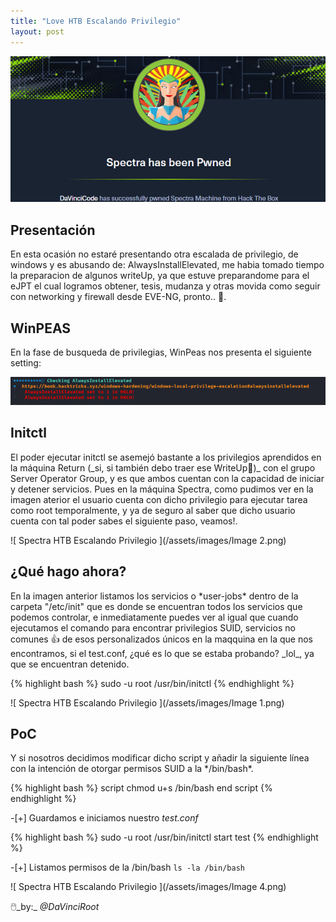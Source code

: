 ```yaml
---
title: "Love HTB Escalando Privilegio"
layout: post
---
```

![Love HTB](/assets/images/Spectra.png)

<h2>Presentación</h2>
En esta ocasión no estaré presentando otra escalada de privilegio, de windows y es abusando de: AlwaysInstallElevated, me habia tomado tiempo la preparacion de algunos writeUp, ya que estuve preparandome para el eJPT el cual logramos obtener, tesis, mudanza y otras movida como seguir con networking y firewall desde EVE-NG, pronto..  🤯.

<h2>WinPEAS</h2>
En la fase de busqueda de privilegias, WinPeas nos presenta el siguiente setting:

![Love HTB Escalando Privilegio ](/assets/images/love-1.png)

<h2>Initctl</h2>
El poder ejecutar initctl se asemejó bastante a los privilegios aprendidos en la máquina Return (_si, si también debo traer ese WriteUp📝)_ con el grupo Server Operator Group, y es que ambos cuentan con la capacidad de iniciar y detener servicios. Pues en la máquina Spectra, como pudimos ver en la imagen aterior el usuario cuenta con dicho privilegio para ejecutar tarea como root temporalmente, y ya de seguro al saber que dicho usuario cuenta con tal poder sabes el siguiente paso, veamos!.

![ Spectra HTB Escalando Privilegio ](/assets/images/Image 2.png)

<h2> ¿Qué hago ahora? </h2>
En la imagen anterior listamos los servicios o *user-jobs* dentro de la carpeta "/etc/init" que es donde se encuentran todos los servicios que podemos controlar, e inmediatamente puedes ver al igual que cuando ejecutamos el comando para encontrar privilegios SUID, servicios no comunes 👍 de esos personalizados únicos en la maqquina en la que nos encontramos, si el test.conf, ¿qué es lo que se estaba probando? _lol_, ya que se encuentran detenido. 

{% highlight bash %} sudo -u root /usr/bin/initctl {% endhighlight %}

![ Spectra HTB Escalando Privilegio ](/assets/images/Image 1.png)

<h2>PoC</h2>
Y si nosotros decidimos modificar dicho script y añadir la siguiente línea con la intención de otorgar permisos SUID a la */bin/bash*.

{% highlight bash %}
script
    chmod u+s /bin/bash
end script
{% endhighlight %}

-[+] Guardamos e iniciamos nuestro *test.conf*
 
{% highlight bash %} sudo -u root /usr/bin/initctl start test {% endhighlight %}

-[+] Listamos permisos de la /bin/bash `ls -la /bin/bash`

![ Spectra HTB Escalando Privilegio ](/assets/images/Image 4.png)

🖱️_by:_ *@DaVinciRoot*
